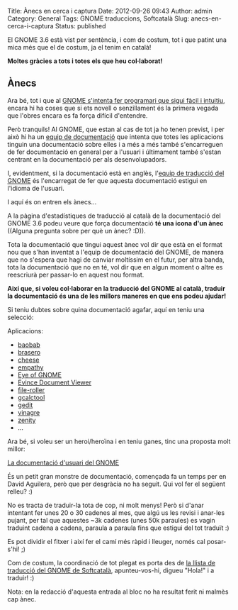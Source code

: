 Title: Ànecs en cerca i captura
Date: 2012-09-26 09:43
Author: admin
Category: General
Tags: GNOME traduccions, Softcatalà
Slug: anecs-en-cerca-i-captura
Status: published

El GNOME 3.6 està vist per sentència, i com de costum, tot i que patint una mica més que el de costum, ja el tenim en català!

**Moltes gràcies a tots i totes els que heu col·laborat!**

## Ànecs

Ara bé, tot i que al [GNOME s'intenta fer programari que sigui fàcil i intuitiu](http://www.gnome.org/gnome-3/ "Pàgina d'explicació del concepte GNOME 3"), encara hi ha coses que si ets novell o senzillament és la primera vegada que l'obres encara es fa força difícil d'entendre.

Però tranquils! Al GNOME, que estan al cas de tot ja ho tenen previst, i per això hi ha un [equip de documentació](https://live.gnome.org/DocumentationProject/ "Pàgina d'inici de l'equip de documentació del GNOME") que intenta que totes les aplicacions tinguin una documentació sobre elles i a més a més també s'encarreguen de fer documentació en general per a l'usuari i últimament també s'estan centrant en la documentació per als desenvolupadors.

I, evidentment, si la documentació està en anglès, l'[equip de traducció del GNOME](http://live.gnome.org/TranslationProject "Pàgina d'inici de l'equip de traducció del GNOME") és l'encarregat de fer que aquesta documentació estigui en l'idioma de l'usuari.

I aquí és on entren els ànecs...

A la pàgina d'estadístiques de traducció al català de la documentació del GNOME 3.6 podeu veure que força documentació **té una icona d'un ànec** ((Alguna pregunta sobre per què un ànec? :D)).

Tota la documentació que tingui aquest ànec vol dir que està en el format nou que s'han inventat a l'equip de documentació del GNOME, de manera que no s'espera que hagi de canviar moltíssim en el futur, per altra banda, tota la documentació que no en té, vol dir que en algun moment o altre es reescriurà per passar-lo en aquest nou format.

**Així que, si voleu col·laborar en la traducció del GNOME al català, traduir la documentació és una de les millors maneres en que ens podeu ajudar!**

Si teniu dubtes sobre quina documentació agafar, aquí en teniu una selecció:

Aplicacions:

- [baobab](http://l10n.gnome.org/vertimus/baobab/master/help/ca)
- [brasero](http://l10n.gnome.org/vertimus/brasero/gnome-3-6/help/ca)
- [cheese](http://l10n.gnome.org/vertimus/cheese/gnome-3-6/help/ca)
- [empathy](http://l10n.gnome.org/vertimus/empathy/master/help/ca)
- [Eye of GNOME](http://l10n.gnome.org/vertimus/eog/master/help/ca)
- [Evince Document Viewer](http://l10n.gnome.org/vertimus/evince/master/help/ca)
- [file-roller](http://l10n.gnome.org/vertimus/file-roller/master/help/ca)
- [gcalctool](http://l10n.gnome.org/vertimus/gcalctool/gnome-3-6/help/ca)
- [gedit](http://l10n.gnome.org/vertimus/gedit/master/help/ca)
- [vinagre](http://l10n.gnome.org/vertimus/vinagre/gnome-3-6/help/ca)
- [zenity](http://l10n.gnome.org/vertimus/zenity/master/help/ca)
- ...

Ara bé, si voleu ser un heroi/heroïna i en teniu ganes, tinc una proposta molt millor:

[La documentació d'usuari del GNOME](http://l10n.gnome.org/vertimus/gnome-user-docs/master/gnome-help/ca)

És un petit gran monstre de documentació, començada fa un temps per en David Aguilera, però que per desgràcia no ha seguit. Qui vol fer el següent relleu? :)

No es tracta de traduir-la tota de cop, ni molt menys! Però si d'anar intentant fer unes 20 o 30 cadenes al mes, que algú us les revisi i anar-les pujant, per tal que aquestes ~3k cadenes (unes 50k paraules) es vagin traduint cadena a cadena, paraula a paraula fins que estigui del tot traduït :)

Es pot dividir el fitxer i així fer el camí més ràpid i lleuger, només cal posar-s'hi! ;)

Com de costum, la coordinació de tot plegat es porta des de [la llista de traducció del GNOME de Softcatalà](http://llistes.softcatala.org/mailman/listinfo/gnome "Llista de coordinació de la traducció del GNOME al català"), apunteu-vos-hi, digueu "Hola!" i a traduir! :)

Nota: en la redacció d'aquesta entrada al bloc no ha resultat ferit ni malmès cap ànec.
